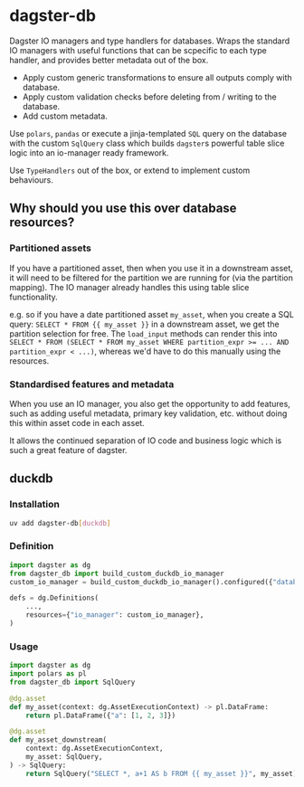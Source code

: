 # dagster-db

Dagster IO managers and type handlers for databases.
Wraps the standard IO managers with useful functions that can be scpecific to
each type handler, and provides better metadata out of the box.

- Apply custom generic transformations to ensure all outputs comply with database.
- Apply custom validation checks before deleting from / writing to the database.
- Add custom metadata.

Use `polars`, `pandas` or execute a jinja-templated `SQL` query on the database
with the custom `SqlQuery` class which builds `dagster`s powerful table slice
logic into an io-manager ready framework.

Use `TypeHandlers` out of the box, or extend to implement custom behaviours.

## Why should you use this over database resources?

### Partitioned assets

If you have a partitioned asset, then when you use it in a downstream asset,
it will need to be filtered for the partition we are running for (via the
partition mapping). The IO manager already handles this using table slice
functionality.

e.g. so if you have a date partitioned asset `my_asset`, when you create a SQL
query: `SELECT * FROM {{ my_asset }}`  in a downstream asset, we get the
partition selection for free. The `load_input` methods can render this into
`SELECT * FROM (SELECT * FROM my_asset WHERE partition_expr >= ... AND partition_expr < ...)`,
whereas we'd have to do this manually using the resources.

### Standardised features and metadata

When you use an IO manager, you also get the opportunity to add features, such
as adding useful metadata, primary key validation, etc. without doing this
within asset code in each asset.

It allows the continued separation of IO code and business logic which is such
a great feature of dagster.

## duckdb

### Installation

```bash
uv add dagster-db[duckdb]
```

### Definition

```py
import dagster as dg
from dagster_db import build_custom_duckdb_io_manager
custom_io_manager = build_custom_duckdb_io_manager().configured({"database": "./.tmp/database.duckdb"})

defs = dg.Definitions(
    ...,
    resources={"io_manager": custom_io_manager},
)
```

### Usage

```py
import dagster as dg
import polars as pl
from dagster_db import SqlQuery

@dg.asset
def my_asset(context: dg.AssetExecutionContext) -> pl.DataFrame:
    return pl.DataFrame({"a": [1, 2, 3]})

@dg.asset
def my_asset_downstream(
    context: dg.AssetExecutionContext,
    my_asset: SqlQuery,
) -> SqlQuery:
    return SqlQuery("SELECT *, a+1 AS b FROM {{ my_asset }}", my_asset)
```
